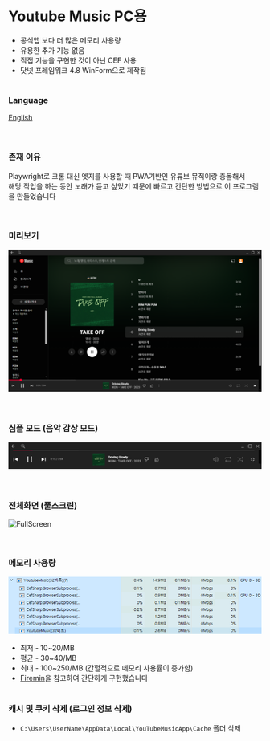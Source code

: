 # Youtube Music PC용
- 공식앱 보다 더 많은 메모리 사용량
- 유용한 추가 기능 없음
- 직접 기능을 구현한 것이 아닌 CEF 사용
- 닷넷 프레임워크 4.8 WinForm으로 제작됨
<br><br>

### Language
[English](docs/en/README.md)  
<br><br>

### 존재 이유
Playwright로 크롬 대신 엣지를 사용할 때 PWA기반인 유튜브 뮤직이랑 충돌해서  
해당 작업을 하는 동안 노래가 듣고 싶었기 때문에 빠르고 간단한 방법으로 이 프로그램을 만들었습니다  
<br><br>

### 미리보기
![Preview](https://github.com/ChanChaeng/YoutubeMusicApp/blob/master/img/YoutubeMusicApp.png)  
<br><br>

### 심플 모드 (음악 감상 모드)
![SimpleMode](https://github.com/ChanChaeng/YoutubeMusicApp/blob/master/img/YoutubeMusicSimpleMode.png)  
<br><br>

### 전체화면 (풀스크린)
![FullScreen](https://github.com/ChanChaeng/YoutubeMusicApp/blob/master/img/YoutubeMusicFullScreen.gif)  
<br><br>

### 메모리 사용량
![MemoryUsage](https://github.com/ChanChaeng/YoutubeMusicApp/blob/master/img/YoutubeMusicMemory.png)  
- 최저 - 10~20/MB
- 평균 - 30~40/MB
- 최대 - 100~250/MB (간헐적으로 메모리 사용률이 증가함)  
- [Firemin](https://github.com/Sylfaen2/Firemin)을 참고하여 간단하게 구현했습니다
<br><br>

### 캐시 및 쿠키 삭제 (로그인 정보 삭제)
- `C:\Users\UserName\AppData\Local\YouTubeMusicApp\Cache` 폴더 삭제
